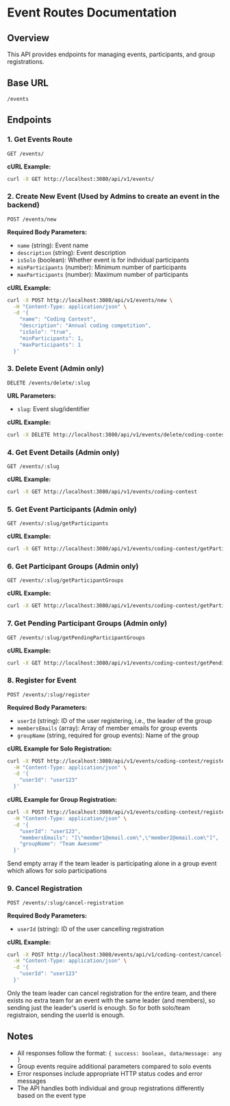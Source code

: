 # Event Routes Documentation

## Overview
This API provides endpoints for managing events, participants, and group registrations.

## Base URL
`/events`

## Endpoints

### 1. Get Events Route
```http
GET /events/
```

**cURL Example:**
```bash
curl -X GET http://localhost:3080/api/v1/events/
```

### 2. Create New Event (Used by Admins to create an event in the backend)
```http
POST /events/new
```

**Required Body Parameters:**
- `name` (string): Event name
- `description` (string): Event description
- `isSolo` (boolean): Whether event is for individual participants
- `minParticipants` (number): Minimum number of participants
- `maxParticipants` (number): Maximum number of participants

**cURL Example:**
```bash
curl -X POST http://localhost:3080/api/v1/events/new \
  -H "Content-Type: application/json" \
  -d '{
    "name": "Coding Contest",
    "description": "Annual coding competition",
    "isSolo": "true",
    "minParticipants": 1,
    "maxParticipants": 1
  }'
```

### 3. Delete Event (Admin only)
```http
DELETE /events/delete/:slug
```

**URL Parameters:**
- `slug`: Event slug/identifier

**cURL Example:**
```bash
curl -X DELETE http://localhost:3080/api/v1/events/delete/coding-contest
```

### 4. Get Event Details (Admin only)
```http
GET /events/:slug
```

**cURL Example:**
```bash
curl -X GET http://localhost:3080/api/v1/events/coding-contest
```

### 5. Get Event Participants (Admin only)
```http
GET /events/:slug/getParticipants
```

**cURL Example:**
```bash
curl -X GET http://localhost:3080/api/v1/events/coding-contest/getParticipants
```

### 6. Get Participant Groups (Admin only)
```http
GET /events/:slug/getParticipantGroups
```

**cURL Example:**
```bash
curl -X GET http://localhost:3080/api/v1/events/coding-contest/getParticipantGroups
```

### 7. Get Pending Participant Groups (Admin only)
```http
GET /events/:slug/getPendingParticipantGroups
```

**cURL Example:**
```bash
curl -X GET http://localhost:3080/api/v1/events/coding-contest/getPendingParticipantGroups
```

### 8. Register for Event
```http
POST /events/:slug/register
```

**Required Body Parameters:**
- `userId` (string): ID of the user registering, i.e., the leader of the group
- `membersEmails` (array): Array of member emails for group events
- `groupName` (string, required for group events): Name of the group

**cURL Example for Solo Registration:**
```bash
curl -X POST http://localhost:3080/api/v1/events/coding-contest/register \
  -H "Content-Type: application/json" \
  -d '{
    "userId": "user123"
  }'
```

**cURL Example for Group Registration:**
```bash
curl -X POST http://localhost:3080/api/v1/events/coding-contest/register \
  -H "Content-Type: application/json" \
  -d '{
    "userId": "user123",
    "membersEmails": "[\"member1@email.com\",\"member2@email.com\"]",
    "groupName": "Team Awesome"
  }'
```
Send empty array if the team leader is participating alone in a group event which allows for solo participations

### 9. Cancel Registration
```http
POST /events/:slug/cancel-registration
```

**Required Body Parameters:**
- `userId` (string): ID of the user cancelling registration

**cURL Example:**
```bash
curl -X POST http://localhost:3080/events/api/v1/coding-contest/cancel-registration \
  -H "Content-Type: application/json" \
  -d '{
    "userId": "user123"
  }'
```
Only the team leader can cancel registration for the entire team, and there exists no extra team for an event with the same leader (and members), so sending just the leader's userId is enough. So for both solo/team registraion, sending the userId is enough.

## Notes
- All responses follow the format: `{ success: boolean, data/message: any }`
- Group events require additional parameters compared to solo events
- Error responses include appropriate HTTP status codes and error messages
- The API handles both individual and group registrations differently based on the event type

